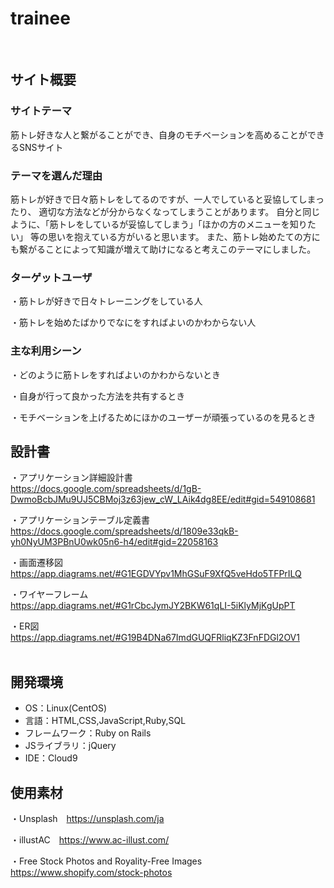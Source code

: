 # trainee
​
## サイト概要
### サイトテーマ
筋トレ好きな人と繋がることができ、自身のモチベーションを高めることができるSNSサイト
​
### テーマを選んだ理由
筋トレが好きで日々筋トレをしてるのですが、一人でしていると妥協してしまったり、 適切な方法などが分からなくなってしまうことがあります。 自分と同じように、「筋トレをしているが妥協してしまう」「ほかの方のメニューを知りたい」 等の思いを抱えている方がいると思います。 また、筋トレ始めたての方にも繋がることによって知識が増えて助けになると考えこのテーマにしました。​
​
### ターゲットユーザ
・筋トレが好きで日々トレーニングをしている人

・筋トレを始めたばかりでなにをすればよいのかわからない人​

### 主な利用シーン
・どのように筋トレをすればよいのかわからないとき

・自身が行って良かった方法を共有するとき

・モチベーションを上げるためにほかのユーザーが頑張っているのを見るとき​
​
## 設計書
・アプリケーション詳細設計書  
https://docs.google.com/spreadsheets/d/1gB-DwmoBcbJMu9UJ5CBMoj3z63jew_cW_LAik4dg8EE/edit#gid=549108681  
  
・アプリケーションテーブル定義書  
https://docs.google.com/spreadsheets/d/1809e33qkB-yh0NyUM3PBnU0wk05n6-h4/edit#gid=22058163  
  
・画面遷移図  
https://app.diagrams.net/#G1EGDVYpv1MhGSuF9XfQ5veHdo5TFPrILQ  
  
・ワイヤーフレーム  
https://app.diagrams.net/#G1rCbcJymJY2BKW61qLI-5iKlyMjKgUpPT  
  
・ER図  
https://app.diagrams.net/#G19B4DNa67ImdGUQFRliqKZ3FnFDGl2OV1  
​
## 開発環境
- OS：Linux(CentOS)
- 言語：HTML,CSS,JavaScript,Ruby,SQL
- フレームワーク：Ruby on Rails
- JSライブラリ：jQuery
- IDE：Cloud9
​
## 使用素材
・Unsplash　https://unsplash.com/ja  

・illustAC　https://www.ac-illust.com/  

・Free Stock Photos and Royality-Free Images https://www.shopify.com/stock-photos  
